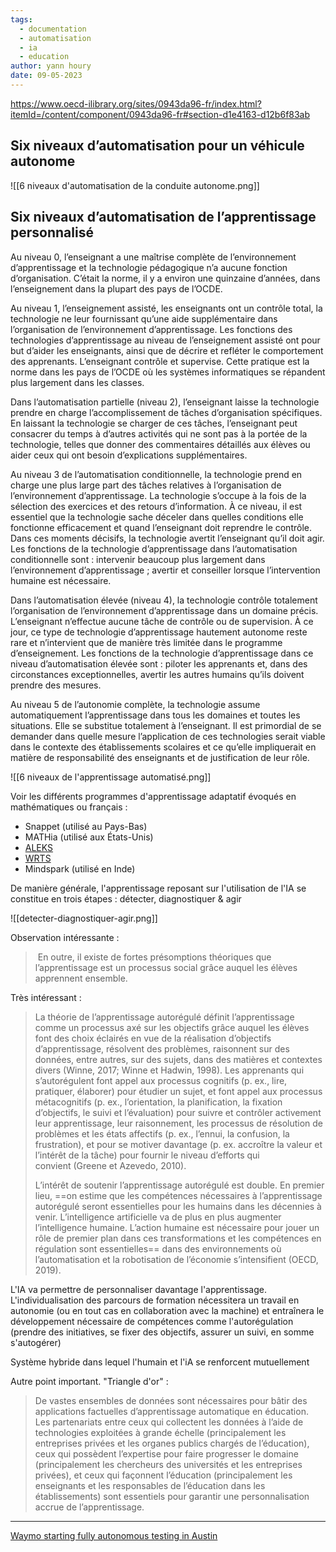```yaml
---
tags:
  - documentation
  - automatisation
  - ia
  - education
author: yann houry
date: 09-05-2023
---
```

https://www.oecd-ilibrary.org/sites/0943da96-fr/index.html?itemId=/content/component/0943da96-fr#section-d1e4163-d12b6f83ab

## Six niveaux d’automatisation pour un véhicule autonome

![[6 niveaux d'automatisation de la conduite autonome.png]]

## Six niveaux d’automatisation de l’apprentissage personnalisé
Au niveau 0, l’enseignant a une maîtrise complète de l’environnement d’apprentissage et la technologie pédagogique n’a aucune fonction d’organisation. C’était la norme, il y a environ une quinzaine d’années, dans l’enseignement dans la plupart des pays de l’OCDE.

Au niveau 1, l’enseignement assisté, les enseignants ont un contrôle total, la technologie ne leur fournissant qu’une aide supplémentaire dans l’organisation de l’environnement d’apprentissage. Les fonctions des technologies d’apprentissage au niveau de l’enseignement assisté ont pour but d’aider les enseignants, ainsi que de décrire et refléter le comportement des apprenants. L’enseignant contrôle et supervise. Cette pratique est la norme dans les pays de l’OCDE où les systèmes informatiques se répandent plus largement dans les classes.

Dans l’automatisation partielle (niveau 2), l’enseignant laisse la technologie prendre en charge l’accomplissement de tâches d’organisation spécifiques. En laissant la technologie se charger de ces tâches, l’enseignant peut consacrer du temps à d’autres activités qui ne sont pas à la portée de la technologie, telles que donner des commentaires détaillés aux élèves ou aider ceux qui ont besoin d’explications supplémentaires.

Au niveau 3 de l’automatisation conditionnelle, la technologie prend en charge une plus large part des tâches relatives à l’organisation de l’environnement d’apprentissage.  La technologie s’occupe à la fois de la sélection des exercices et des retours d’information. À ce niveau, il est essentiel que la technologie sache déceler dans quelles conditions elle fonctionne efficacement et quand l’enseignant doit reprendre le contrôle. Dans ces moments décisifs, la technologie avertit l’enseignant qu’il doit agir.  Les fonctions de la technologie d’apprentissage dans l’automatisation conditionnelle sont : intervenir beaucoup plus largement dans l’environnement d’apprentissage ; avertir et conseiller lorsque l’intervention humaine est nécessaire.

Dans l’automatisation élevée (niveau 4), la technologie contrôle totalement l’organisation de l’environnement d’apprentissage dans un domaine précis.  L’enseignant n’effectue aucune tâche de contrôle ou de supervision. À ce jour, ce type de technologie d’apprentissage hautement autonome reste rare et n’intervient que de manière très limitée dans le programme d’enseignement. Les fonctions de la technologie d’apprentissage dans ce niveau d’automatisation élevée sont : piloter les apprenants et, dans des circonstances exceptionnelles, avertir les autres humains qu’ils doivent prendre des mesures.

Au niveau 5 de l’autonomie complète, la technologie assume automatiquement l’apprentissage dans tous les domaines et toutes les situations. Elle se substitue totalement à l’enseignant.  Il est primordial de se demander dans quelle mesure l’application de ces technologies serait viable dans le contexte des établissements scolaires et ce qu’elle impliquerait en matière de responsabilité des enseignants et de justification de leur rôle.

![[6 niveaux de l'apprentissage automatisé.png]]

Voir les différents programmes d'apprentissage adaptatif évoqués en mathématiques ou français :

- Snappet (utilisé au Pays-Bas)
- MATHia (utilisé aux États-Unis)
- [ALEKS](https://www.aleks.com/)
- [WRTS](https://wrts.nl/)
- Mindspark (utilisé en Inde)

De manière générale, l'apprentissage reposant sur l'utilisation de l'IA se constitue en trois étapes : détecter, diagnostiquer & agir

![[detecter-diagnostiquer-agir.png]]

Observation intéressante :

>  En outre, il existe de fortes présomptions théoriques que l’apprentissage est un processus social grâce auquel les élèves apprennent ensemble.

Très intéressant :

> La théorie de l’apprentissage autorégulé définit l’apprentissage comme un processus axé sur les objectifs grâce auquel les élèves font des choix éclairés en vue de la réalisation d’objectifs d’apprentissage, résolvent des problèmes, raisonnent sur des données, entre autres, sur des sujets, dans des matières et contextes divers (Winne, 2017; Winne et Hadwin, 1998). Les apprenants qui s’autorégulent font appel aux processus cognitifs (p. ex., lire, pratiquer, élaborer) pour étudier un sujet, et font appel aux processus métacognitifs (p. ex., l’orientation, la planification, la fixation d’objectifs, le suivi et l’évaluation) pour suivre et contrôler activement leur apprentissage, leur raisonnement, les processus de résolution de problèmes et les états affectifs (p. ex., l’ennui, la confusion, la frustration), et pour se motiver davantage (p. ex. accroître la valeur et l’intérêt de la tâche) pour fournir le niveau d’efforts qui convient (Greene et Azevedo, 2010).
> 
> L’intérêt de soutenir l’apprentissage autorégulé est double. En premier lieu, ==on estime que les compétences nécessaires à l’apprentissage autorégulé seront essentielles pour les humains dans les décennies à venir. L’intelligence artificielle va de plus en plus augmenter l’intelligence humaine. L’action humaine est nécessaire pour jouer un rôle de premier plan dans ces transformations et les compétences en régulation sont essentielles== dans des environnements où l’automatisation et la robotisation de l’économie s’intensifient (OECD, 2019).

L'IA va permettre de personnaliser davantage l'apprentissage. L'individualisation des parcours de formation nécessitera un travail en autonomie (ou en tout cas en collaboration avec la machine) et entraînera le développement nécessaire de compétences comme l'autorégulation (prendre des initiatives, se fixer des objectifs, assurer un suivi, en somme s'autogérer)

Système hybride dans lequel l'humain et l'iA se renforcent mutuellement

Autre point important. "Triangle d'or" :

> De vastes ensembles de données sont nécessaires pour bâtir des applications factuelles d’apprentissage automatique en éducation. Les partenariats entre ceux qui collectent les données à l’aide de technologies exploitées à grande échelle (principalement les entreprises privées et les organes publics chargés de l’éducation), ceux qui possèdent l’expertise pour faire progresser le domaine (principalement les chercheurs des universités et les entreprises privées), et ceux qui façonnent l’éducation (principalement les enseignants et les responsables de l’éducation dans les établissements) sont essentiels pour garantir une personnalisation accrue de l’apprentissage.

---

[Waymo starting fully autonomous testing in Austin](https://9to5google.com/2024/03/05/waymo-austin/)
